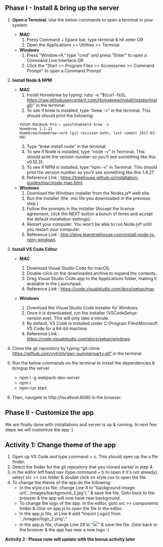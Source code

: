 ## Phase I - Install & bring up the server ##
 
1. **Open a Terminal**. Use the below commands to open a terminal in your system:
    - **MAC**
        1. Press Command + Space bar, type terminal & hit enter
        OR
        2. Open the Applications >> Utilities >> Terminal
    - **Windows**
        1. Press "Window+R,” type "cmd" and press "Enter" to open a Command Line Interface
        OR
        2. Click the "Start >> Program Files >> Accessories >> Command Prompt" to open a Command Prompt
 
2. **Install Node & NPM**
    - **MAC**
        1. Install Homebrew by typing:  ruby -e "$(curl -fsSL https://raw.githubusercontent.com/Homebrew/install/master/install)" in the terminal
        2. To see if brew is installed, type "brew -v" in the terminal. This should should print the following:
        ```
        YUSUF-MacBook-Pro:~ yusufshakeel$ brew -v
        Homebrew 1.1.11
        Homebrew/homebrew-core (git revision be9c; last commit 2017-03-09)
        ```
        3. Type “brew install node” in the terminal
        4. To see if Node is installed, type “node -v” in Terminal. This should print the version number so you’ll see something like this v0.10.31.
        5. To see if NPM is installed, type “npm -v” in Terminal. This should print the version number so you’ll see something like this 1.4.27
        6. Reference Link : https://treehouse.github.io/installation-guides/mac/node-mac.html
    - **Windows**
        1. Download the Windows installer from the Nodes.js® web site.
        2. Run the installer (the .msi file you downloaded in the previous step.)
        3. Follow the prompts in the installer (Accept the license agreement, click the NEXT button a bunch of times and accept the default installation settings).
        4. Restart your computer. You won’t be able to run Node.js® until you restart your computer.
        5. Reference Link : http://blog.teamtreehouse.com/install-node-js-npm-windows

3. **Install VS Code Editor**
    - **MAC**
        1. Download Visual Studio Code for macOS.
        2. Double-click on the downloaded archive to expand the contents.
        3. Drag Visual Studio Code.app to the Applications folder, making it available in the Launchpad.
        4. Reference Link : https://code.visualstudio.com/docs/setup/mac

    - **Windows**
        1. Download the Visual Studio Code installer for Windows.
        2. Once it is downloaded, run the installer (VSCodeSetup-version.exe). This will only take a minute.
        3. By default, VS Code is installed under C:\Program Files\Microsoft VS Code for a 64-bit machine.
        4. Reference Link : https://code.visualstudio.com/docs/setup/windows
 
4. Clone the git repository by typing “git clone https://github.com/vytrinh/gwc-summerparty.git“ in the terminal
 
5. Run the below commands on the terminal to install the dependencies & bringup the server
    - npm i -g webpack-dev-server
    - npm i
    - npm run start
 
6. Then, navigate to http://localhost:8080 in the browser.
 
## Phase II - Customize the app ##
 
We are finally done with installations and server is up & running. In next few steps we will customize the app :)
 
## Activity 1: Change theme of the app ##

1. Open up VS Code and type command + o. This should open up the a file finder.
2. Select the folder for the git repository that you cloned earlier in step 4.
3. In the editor left hand nav (type command + b to open if it's not already), select src >> css folder & double click on style.css to open the file.
4. To change the theme of the app do the following:
    - In the style.css file, change Line 8  to “background-image: url('../images/background_2.jpg');” & save the file. Goto back to the browser & the app will now have new background.
    - To change the logo of the app. In the editor, goto src >> components folder & click on app.js to open the file in the editor.
    - In the app.js file, at Line 6 add “import Logo2 from '../images/logo_2.png';”
    - In the app.js file, change Line 29 to “<img src={Logo2} />” & save the file. Goto back to the browser & the app has new a new logo :)
 
**Activity 2 : Please note will update with the bonus activity later**
  